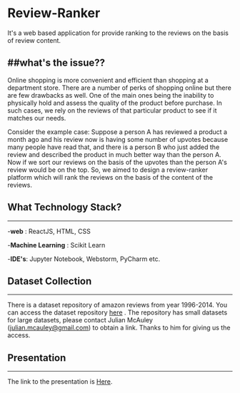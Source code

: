 # Review-Ranker
It's a web based application for provide ranking to the reviews on the basis of review content.

##what's the issue??
--------------------

Online shopping is more convenient and efficient than shopping at a department store.
There are a number of perks of shopping online but there are few drawbacks as well. One of the main ones being the inability to physically hold and assess the quality of the product before purchase.
In such cases, we rely on the reviews of that particular product to see if it matches our needs.

Consider the example case:
   Suppose a person A has reviewed a product a month ago and his review now is having some number of upvotes because many people have read that,
   and there is a person B who just added the review and described the product in much better way than the person A. Now if we sort our reviews on the
   basis of the upvotes than the person A's review would be on the top.
   So, we aimed to design a review-ranker platform which will rank the reviews on the basis of the content of the reviews.

## What Technology Stack?
---------------------
-**web** : ReactJS, HTML, CSS

-**Machine Learning** : Scikit Learn

-**IDE's**:  Jupyter Notebook, Webstorm, PyCharm etc.


## Dataset Collection
---------------------
There is a dataset repository of amazon reviews from year 1996-2014. You can access the dataset repository <a href="http://jmcauley.ucsd.edu/data/amazon/">here</a> .
The repository has small datasets for large datasets, please contact Julian McAuley (julian.mcauley@gmail.com) to obtain a link.
Thanks to him for giving us the access.


## Presentation
---------------------
The link to the presentation is <a href="#">Here</a>.


